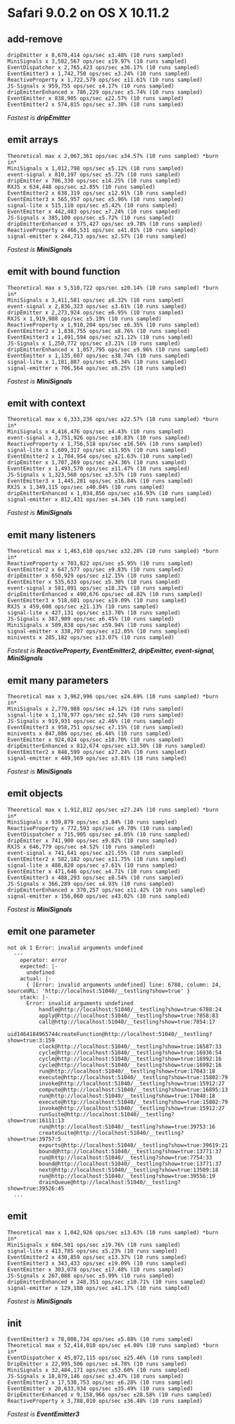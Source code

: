 # Safari 9.0.2 on OS X 10.11.2

## add-remove

    dripEmitter x 8,670,414 ops/sec ±3.48% (10 runs sampled)
    MiniSignals x 3,502,567 ops/sec ±19.97% (10 runs sampled)
    EventDispatcher x 2,765,423 ops/sec ±36.17% (10 runs sampled)
    EventEmitter3 x 1,742,750 ops/sec ±3.24% (10 runs sampled)
    ReactiveProperty x 1,722,579 ops/sec ±11.61% (10 runs sampled)
    JS-Signals x 959,755 ops/sec ±4.17% (10 runs sampled)
    dripEmitterEnhanced x 786,229 ops/sec ±5.74% (10 runs sampled)
    EventEmitter x 838,905 ops/sec ±22.57% (10 runs sampled)
    EventEmitter2 x 574,815 ops/sec ±7.38% (10 runs sampled)

*Fastest is __dripEmitter__*

## emit arrays

    Theoretical max x 2,067,361 ops/sec ±34.57% (10 runs sampled) *burn in*
    MiniSignals x 1,012,798 ops/sec ±5.12% (10 runs sampled)
    event-signal x 810,197 ops/sec ±5.72% (10 runs sampled)
    dripEmitter x 706,330 ops/sec ±14.25% (10 runs sampled)
    RXJS x 634,448 ops/sec ±2.85% (10 runs sampled)
    EventEmitter2 x 638,319 ops/sec ±12.91% (10 runs sampled)
    EventEmitter3 x 565,957 ops/sec ±5.96% (10 runs sampled)
    signal-lite x 515,110 ops/sec ±5.42% (10 runs sampled)
    EventEmitter x 442,483 ops/sec ±7.24% (10 runs sampled)
    JS-Signals x 385,100 ops/sec ±5.72% (10 runs sampled)
    dripEmitterEnhanced x 375,427 ops/sec ±9.78% (10 runs sampled)
    ReactiveProperty x 466,531 ops/sec ±41.01% (10 runs sampled)
    signal-emitter x 244,713 ops/sec ±2.57% (10 runs sampled)

*Fastest is __MiniSignals__*

## emit with bound function

    Theoretical max x 5,510,722 ops/sec ±20.14% (10 runs sampled) *burn in*
    MiniSignals x 3,411,581 ops/sec ±8.32% (10 runs sampled)
    event-signal x 2,836,323 ops/sec ±3.61% (10 runs sampled)
    dripEmitter x 2,273,924 ops/sec ±6.95% (10 runs sampled)
    RXJS x 1,919,988 ops/sec ±5.19% (10 runs sampled)
    ReactiveProperty x 1,910,204 ops/sec ±6.35% (10 runs sampled)
    EventEmitter2 x 1,838,755 ops/sec ±8.76% (10 runs sampled)
    EventEmitter3 x 1,491,594 ops/sec ±21.12% (10 runs sampled)
    JS-Signals x 1,250,772 ops/sec ±3.21% (10 runs sampled)
    dripEmitterEnhanced x 1,057,795 ops/sec ±9.96% (10 runs sampled)
    EventEmitter x 1,135,607 ops/sec ±38.74% (10 runs sampled)
    signal-lite x 1,181,887 ops/sec ±45.34% (10 runs sampled)
    signal-emitter x 706,564 ops/sec ±6.25% (10 runs sampled)

*Fastest is __MiniSignals__*

## emit with context

    Theoretical max x 6,333,236 ops/sec ±22.57% (10 runs sampled) *burn in*
    MiniSignals x 4,416,476 ops/sec ±4.43% (10 runs sampled)
    event-signal x 3,751,926 ops/sec ±10.83% (10 runs sampled)
    ReactiveProperty x 1,756,518 ops/sec ±16.56% (10 runs sampled)
    signal-lite x 1,609,317 ops/sec ±11.95% (10 runs sampled)
    EventEmitter2 x 1,704,954 ops/sec ±21.63% (10 runs sampled)
    dripEmitter x 1,707,269 ops/sec ±24.36% (10 runs sampled)
    EventEmitter x 1,493,570 ops/sec ±11.47% (10 runs sampled)
    JS-Signals x 1,323,560 ops/sec ±3.57% (10 runs sampled)
    EventEmitter3 x 1,445,281 ops/sec ±16.84% (10 runs sampled)
    RXJS x 1,349,115 ops/sec ±40.04% (10 runs sampled)
    dripEmitterEnhanced x 1,034,856 ops/sec ±16.93% (10 runs sampled)
    signal-emitter x 812,431 ops/sec ±4.34% (10 runs sampled)

*Fastest is __MiniSignals__*

## emit many listeners

    Theoretical max x 1,463,610 ops/sec ±32.28% (10 runs sampled) *burn in*
    ReactiveProperty x 703,822 ops/sec ±5.95% (10 runs sampled)
    EventEmitter2 x 647,577 ops/sec ±9.83% (10 runs sampled)
    dripEmitter x 650,929 ops/sec ±12.15% (10 runs sampled)
    EventEmitter x 535,633 ops/sec ±5.38% (10 runs sampled)
    event-signal x 581,091 ops/sec ±18.32% (10 runs sampled)
    dripEmitterEnhanced x 490,676 ops/sec ±8.82% (10 runs sampled)
    EventEmitter3 x 518,601 ops/sec ±19.09% (10 runs sampled)
    RXJS x 459,608 ops/sec ±21.13% (10 runs sampled)
    signal-lite x 427,131 ops/sec ±13.70% (10 runs sampled)
    JS-Signals x 387,909 ops/sec ±6.45% (10 runs sampled)
    MiniSignals x 509,838 ops/sec ±59.94% (10 runs sampled)
    signal-emitter x 338,707 ops/sec ±12.05% (10 runs sampled)
    minivents x 285,182 ops/sec ±13.07% (10 runs sampled)

*Fastest is __ReactiveProperty, EventEmitter2, dripEmitter, event-signal, MiniSignals__*

## emit many parameters

    Theoretical max x 3,962,996 ops/sec ±24.69% (10 runs sampled) *burn in*
    MiniSignals x 2,770,988 ops/sec ±4.12% (10 runs sampled)
    signal-lite x 1,178,977 ops/sec ±2.54% (10 runs sampled)
    JS-Signals x 919,931 ops/sec ±2.46% (10 runs sampled)
    EventEmitter3 x 958,751 ops/sec ±7.15% (10 runs sampled)
    minivents x 847,086 ops/sec ±6.44% (10 runs sampled)
    EventEmitter x 924,024 ops/sec ±18.70% (10 runs sampled)
    dripEmitterEnhanced x 812,674 ops/sec ±13.50% (10 runs sampled)
    EventEmitter2 x 848,599 ops/sec ±27.24% (10 runs sampled)
    signal-emitter x 449,569 ops/sec ±3.81% (10 runs sampled)

*Fastest is __MiniSignals__*

## emit objects

    Theoretical max x 1,912,812 ops/sec ±27.24% (10 runs sampled) *burn in*
    MiniSignals x 939,879 ops/sec ±3.84% (10 runs sampled)
    ReactiveProperty x 772,593 ops/sec ±9.70% (10 runs sampled)
    EventDispatcher x 715,905 ops/sec ±4.05% (10 runs sampled)
    dripEmitter x 741,900 ops/sec ±9.82% (10 runs sampled)
    RXJS x 646,779 ops/sec ±4.52% (10 runs sampled)
    event-signal x 741,641 ops/sec ±21.55% (10 runs sampled)
    EventEmitter2 x 582,182 ops/sec ±11.75% (10 runs sampled)
    signal-lite x 488,820 ops/sec ±7.61% (10 runs sampled)
    EventEmitter x 471,646 ops/sec ±4.71% (10 runs sampled)
    EventEmitter3 x 488,293 ops/sec ±8.54% (10 runs sampled)
    JS-Signals x 366,289 ops/sec ±4.93% (10 runs sampled)
    dripEmitterEnhanced x 370,257 ops/sec ±11.42% (10 runs sampled)
    signal-emitter x 156,060 ops/sec ±43.02% (10 runs sampled)

*Fastest is __MiniSignals__*


## emit one parameter

```
not ok 1 Error: invalid arguments undefined
  ---
    operator: error
    expected: |-
      undefined
    actual: |-
      { [Error: invalid arguments undefined] line: 6788, column: 24, sourceURL: 'http://localhost:51040/__testling?show=true' }
    stack: |-
      Error: invalid arguments undefined
          handle@http://localhost:51040/__testling?show=true:6788:24
          apply@http://localhost:51040/__testling?show=true:7858:83
          call@http://localhost:51040/__testling?show=true:7854:17
          uid1464184965744createFunction@http://localhost:51040/__testling?show=true:3:159
          clock@http://localhost:51040/__testling?show=true:16587:33
          cycle@http://localhost:51040/__testling?show=true:16936:54
          cycle@http://localhost:51040/__testling?show=true:16992:16
          cycle@http://localhost:51040/__testling?show=true:16992:16
          run@http://localhost:51040/__testling?show=true:17043:18
          execute@http://localhost:51040/__testling?show=true:15802:79
          invoke@http://localhost:51040/__testling?show=true:15912:27
          compute@http://localhost:51040/__testling?show=true:16895:13
          run@http://localhost:51040/__testling?show=true:17048:18
          execute@http://localhost:51040/__testling?show=true:15802:79
          invoke@http://localhost:51040/__testling?show=true:15912:27
          runSuite@http://localhost:51040/__testling?show=true:16111:13
          run@http://localhost:51040/__testling?show=true:39753:16
          createSuite@http://localhost:51040/__testling?show=true:39757:5
          exports@http://localhost:51040/__testling?show=true:39619:21
          bound@http://localhost:51040/__testling?show=true:13771:37
          run@http://localhost:51040/__testling?show=true:7754:33
          bound@http://localhost:51040/__testling?show=true:13771:37
          next@http://localhost:51040/__testling?show=true:13589:18
          run@http://localhost:51040/__testling?show=true:39556:19
          drainQueue@http://localhost:51040/__testling?show=true:39526:45
  ...
```


## emit

    Theoretical max x 1,042,926 ops/sec ±13.63% (10 runs sampled) *burn in*
    MiniSignals x 604,501 ops/sec ±19.76% (10 runs sampled)
    signal-lite x 413,785 ops/sec ±5.23% (10 runs sampled)
    EventEmitter2 x 430,859 ops/sec ±13.37% (10 runs sampled)
    EventEmitter3 x 343,433 ops/sec ±19.09% (10 runs sampled)
    EventEmitter x 303,078 ops/sec ±17.48% (10 runs sampled)
    JS-Signals x 267,088 ops/sec ±5.99% (10 runs sampled)
    dripEmitterEnhanced x 248,351 ops/sec ±10.71% (10 runs sampled)
    signal-emitter x 129,180 ops/sec ±41.17% (10 runs sampled)

*Fastest is __MiniSignals__*


## init

    EventEmitter3 x 78,008,734 ops/sec ±5.88% (10 runs sampled)
    Theoretical max x 52,414,010 ops/sec ±4.08% (10 runs sampled) *burn in*
    EventDispatcher x 45,072,115 ops/sec ±25.46% (10 runs sampled)
    DripEmitter x 22,995,506 ops/sec ±4.78% (10 runs sampled)
    MiniSignals x 32,484,171 ops/sec ±53.60% (10 runs sampled)
    JS-Signals x 18,879,146 ops/sec ±3.47% (10 runs sampled)
    EventEmitter2 x 17,538,753 ops/sec ±6.28% (10 runs sampled)
    EventEmitter x 20,633,934 ops/sec ±35.49% (10 runs sampled)
    DripEmitterEnhanced x 9,158,966 ops/sec ±28.58% (10 runs sampled)
    ReactiveProperty x 3,788,010 ops/sec ±36.48% (10 runs sampled)

*Fastest is __EventEmitter3__*
